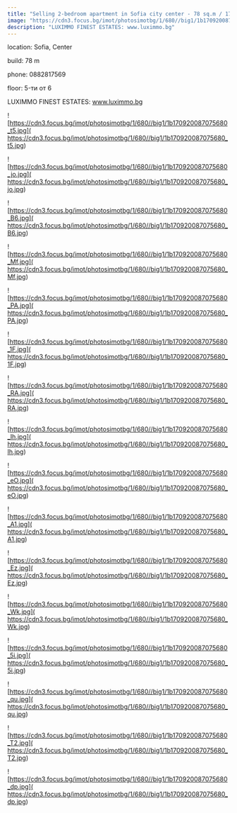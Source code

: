 ```yaml
---
title: "Selling 2-bedroom apartment in Sofia city center - 78 sq.m / 179000 EUR :: imot.bg Ad."
image: "https://cdn3.focus.bg/imot/photosimotbg/1/680//big1/1b170920087075680_ZR.jpg"
description: "LUXIMMO FINEST ESTATES: www.luximmo.bg"
---
```


location: Sofia, Center

build: 78 m

phone: 0882817569

floor: 5-ти от 6

LUXIMMO FINEST ESTATES: www.luximmo.bg


![https://cdn3.focus.bg/imot/photosimotbg/1/680//big1/1b170920087075680_t5.jpg]( https://cdn3.focus.bg/imot/photosimotbg/1/680//big1/1b170920087075680_t5.jpg)


![https://cdn3.focus.bg/imot/photosimotbg/1/680//big1/1b170920087075680_jo.jpg]( https://cdn3.focus.bg/imot/photosimotbg/1/680//big1/1b170920087075680_jo.jpg)


![https://cdn3.focus.bg/imot/photosimotbg/1/680//big1/1b170920087075680_B6.jpg]( https://cdn3.focus.bg/imot/photosimotbg/1/680//big1/1b170920087075680_B6.jpg)


![https://cdn3.focus.bg/imot/photosimotbg/1/680//big1/1b170920087075680_Mf.jpg]( https://cdn3.focus.bg/imot/photosimotbg/1/680//big1/1b170920087075680_Mf.jpg)


![https://cdn3.focus.bg/imot/photosimotbg/1/680//big1/1b170920087075680_PA.jpg]( https://cdn3.focus.bg/imot/photosimotbg/1/680//big1/1b170920087075680_PA.jpg)


![https://cdn3.focus.bg/imot/photosimotbg/1/680//big1/1b170920087075680_1F.jpg]( https://cdn3.focus.bg/imot/photosimotbg/1/680//big1/1b170920087075680_1F.jpg)


![https://cdn3.focus.bg/imot/photosimotbg/1/680//big1/1b170920087075680_RA.jpg]( https://cdn3.focus.bg/imot/photosimotbg/1/680//big1/1b170920087075680_RA.jpg)


![https://cdn3.focus.bg/imot/photosimotbg/1/680//big1/1b170920087075680_Ih.jpg]( https://cdn3.focus.bg/imot/photosimotbg/1/680//big1/1b170920087075680_Ih.jpg)


![https://cdn3.focus.bg/imot/photosimotbg/1/680//big1/1b170920087075680_eO.jpg]( https://cdn3.focus.bg/imot/photosimotbg/1/680//big1/1b170920087075680_eO.jpg)


![https://cdn3.focus.bg/imot/photosimotbg/1/680//big1/1b170920087075680_A1.jpg]( https://cdn3.focus.bg/imot/photosimotbg/1/680//big1/1b170920087075680_A1.jpg)


![https://cdn3.focus.bg/imot/photosimotbg/1/680//big1/1b170920087075680_Ez.jpg]( https://cdn3.focus.bg/imot/photosimotbg/1/680//big1/1b170920087075680_Ez.jpg)


![https://cdn3.focus.bg/imot/photosimotbg/1/680//big1/1b170920087075680_Wk.jpg]( https://cdn3.focus.bg/imot/photosimotbg/1/680//big1/1b170920087075680_Wk.jpg)


![https://cdn3.focus.bg/imot/photosimotbg/1/680//big1/1b170920087075680_5i.jpg]( https://cdn3.focus.bg/imot/photosimotbg/1/680//big1/1b170920087075680_5i.jpg)


![https://cdn3.focus.bg/imot/photosimotbg/1/680//big1/1b170920087075680_qu.jpg]( https://cdn3.focus.bg/imot/photosimotbg/1/680//big1/1b170920087075680_qu.jpg)


![https://cdn3.focus.bg/imot/photosimotbg/1/680//big1/1b170920087075680_T2.jpg]( https://cdn3.focus.bg/imot/photosimotbg/1/680//big1/1b170920087075680_T2.jpg)


![https://cdn3.focus.bg/imot/photosimotbg/1/680//big1/1b170920087075680_dp.jpg]( https://cdn3.focus.bg/imot/photosimotbg/1/680//big1/1b170920087075680_dp.jpg)


